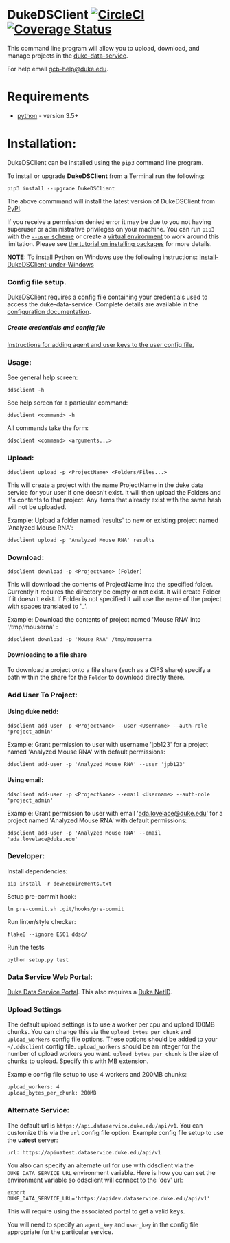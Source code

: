 # DukeDSClient [![CircleCI](https://circleci.com/gh/Duke-GCB/DukeDSClient.svg?style=svg)](https://circleci.com/gh/Duke-GCB/DukeDSClient) [![Coverage Status](https://coveralls.io/repos/github/Duke-GCB/DukeDSClient/badge.svg)](https://coveralls.io/github/Duke-GCB/DukeDSClient)

This command line program will allow you to upload, download, and manage projects in the [duke-data-service](https://github.com/Duke-Translational-Bioinformatics/duke-data-service).

For help email <gcb-help@duke.edu>.


# Requirements

- [python](https://www.python.org/) - version 3.5+

# Installation:

DukeDSClient can be installed using the `pip3` command line program.

To install or upgrade **DukeDSClient** from a Terminal run the following:
```
pip3 install --upgrade DukeDSClient
```

The above commmand will install the latest version of DukeDSClient from [PyPI](https://pypi.org/project/DukeDSClient/).

If you receive a permission denied error it may be due to you not having superuser or administrative privileges on your machine. You can run `pip3` with the [`--user` scheme](https://docs.python.org/3/install/index.html#alternate-installation-the-user-scheme) or create a [virtual environment](https://packaging.python.org/tutorials/installing-packages/#creating-virtual-environments) to work around this limitation.
Please see [the tutorial on installing packages](https://packaging.python.org/tutorials/installing-packages/) for more details.

__NOTE:__ To install Python on Windows use the following instructions: [Install-DukeDSClient-under-Windows](https://github.com/Duke-GCB/DukeDSClient/wiki/Install-DukeDSClient-under-Windows)


### Config file setup.

DukeDSClient requires a config file containing your credentials used to access the duke-data-service.
Complete details are available in the [configuration documentation](https://github.com/Duke-GCB/DukeDSClient/wiki/Configuration).

#####  Create credentials and config file

[Instructions for adding agent and user keys to the user config file.](https://github.com/Duke-GCB/DukeDSClient/wiki/Agent-User-Keys-(setup))

### Usage:
See general help screen:

```
ddsclient -h
```

See help screen for a particular command:

```
ddsclient <command> -h
```

All commands take the form:
```
ddsclient <command> <arguments...>
```

### Upload:

```
ddsclient upload -p <ProjectName> <Folders/Files...>
```

This will create a project with the name ProjectName in the duke data service for your user if one doesn't exist.
It will then upload the Folders and it's contents to that project.
Any items that already exist with the same hash will not be uploaded.


Example: Upload a folder named 'results' to new or existing project named 'Analyzed Mouse RNA':

```
ddsclient upload -p 'Analyzed Mouse RNA' results
```

### Download:

```
ddsclient download -p <ProjectName> [Folder]
```

This will download the contents of ProjectName into the specified folder.
Currently it requires the directory be empty or not exist.
It will create Folder if it doesn't exist.
If Folder is not specified it will use the name of the project with spaces translated to '_'.

Example: Download the contents of project named 'Mouse RNA' into '/tmp/mouserna' :

```
ddsclient download -p 'Mouse RNA' /tmp/mouserna
```

#### Downloading to a file share

To download a project onto a file share (such as a CIFS share) specify a path within the share for the `Folder` to download directly there.


### Add User To Project:

#### Using duke netid:

```
ddsclient add-user -p <ProjectName> --user <Username> --auth-role 'project_admin'
```

Example: Grant permission to user with username 'jpb123' for a project named 'Analyzed Mouse RNA' with default permissions:

```
ddsclient add-user -p 'Analyzed Mouse RNA' --user 'jpb123'
```

#### Using email:

```
ddsclient add-user -p <ProjectName> --email <Username> --auth-role 'project_admin'
```

Example: Grant permission to user with email 'ada.lovelace@duke.edu' for a project named 'Analyzed Mouse RNA' with default permissions:

```
ddsclient add-user -p 'Analyzed Mouse RNA' --email 'ada.lovelace@duke.edu'
```


### Developer:

Install dependencies:
```
pip install -r devRequirements.txt
```

Setup pre-commit hook:
```
ln pre-commit.sh .git/hooks/pre-commit
```

Run linter/style checker:
```
flake8 --ignore E501 ddsc/
```

Run the tests
```
python setup.py test
```



### Data Service Web Portal:
[Duke Data Service Portal](https://dataservice.duke.edu).
This also requires a [Duke NetID](https://oit.duke.edu/email-accounts/netid/).

### Upload Settings
The default upload settings is to use a worker per cpu and upload 100MB chunks.
You can change this via the `upload_bytes_per_chunk` and `upload_workers` config file options.
These options should be added to your `~/.ddsclient` config file.
`upload_workers` should be an integer for the number of upload workers you want.
`upload_bytes_per_chunk` is the size of chunks to upload. Specify this with MB extension.

Example config file setup to use 4 workers and 200MB chunks:
```
upload_workers: 4
upload_bytes_per_chunk: 200MB
```

### Alternate Service:
The default url is `https://api.dataservice.duke.edu/api/v1`.
You can customize this via the `url` config file option.
Example config file setup to use the __uatest__ server:
```
url: https://apiuatest.dataservice.duke.edu/api/v1
```

You also can specify an alternate url for use with ddsclient via the `DUKE_DATA_SERVICE_URL` environment variable.
Here is how you can set the environment variable so ddsclient will connect to the 'dev' url:
```
export DUKE_DATA_SERVICE_URL='https://apidev.dataservice.duke.edu/api/v1'
```
This will require using the associated portal to get a valid keys.

You will need to specify an `agent_key` and `user_key` in the config file appropriate for the particular service.



